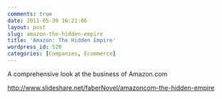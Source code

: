 ```yaml
---
comments: true
date: 2011-05-30 16:21:06
layout: post
slug: amazon-the-hidden-empire
title: 'Amazon: The Hidden Empire'
wordpress_id: 520
categories: [Companies, Ecommerce]
---
```


A comprehensive look at the business of Amazon.com

http://www.slideshare.net/faberNovel/amazoncom-the-hidden-empire
